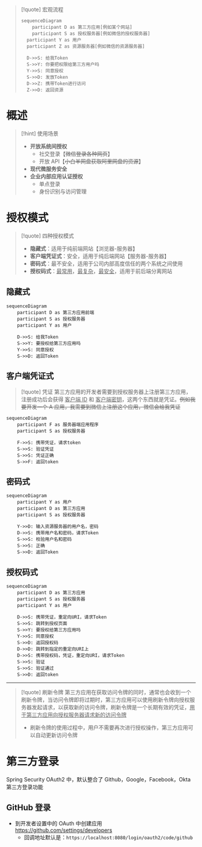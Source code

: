 
>[!quote] 宏观流程
>
> ```mermaid
> sequenceDiagram
>     participant D as 第三方应用[例如某个网站]
>     participant S as 授权服务器[例如微信的授权服务器]
> 	participant Y as 用户
> 	participant Z as 资源服务器[例如微信的资源服务器]
> 
> 	D->>S: 给我Token
> 	S->>Y: 你要把权限给第三方用户吗
> 	Y->>S: 同意授权
> 	S->>D: 发放Token
> 	D->>Z: 携带Token进行访问
> 	Z->>D: 返回资源
> ```

# 概述
>[!hint] 使用场景
> - **开放系统间授权**
> 	- 社交登录【~~微信登录各种网页~~】
> 	- 开放 API【~~小白羊网盘获取阿里网盘的资源~~】
> - **现代微服务安全**
> - **企业内部应用认证授权**
> 	- 单点登录
> 	- 身份识别与访问管理

# 授权模式
>[!quote] 四种授权模式
>- **隐藏式**：适用于纯前端网站【浏览器-服务器】
>- **客户端凭证式**：安全，适用于纯后端网站【服务器-服务器】
>- **密码式**：最不安全，适用于公司内部高度信任的两个系统之间使用
>- **授权码式**：<u>最常用</u>，<u>最复杂</u>，<u>最安全</u>，适用于前后端分离网站

## 隐藏式
```mermaid
sequenceDiagram
	participant D as 第三方应用前端
	participant S as 授权服务器
	participant Y as 用户

	D->>S: 给我Token
	S->>Y: 要授权给第三方应用吗
	Y->>S: 同意授权
	S->>D: 返回Token
```

## 客户端凭证式
>[!quote] 凭证
>第三方应用的开发者需要到授权服务器上注册第三方应用，注册成功后会获得 <u>客户端 ID</u> 和 <u>客户端密钥</u>，这两个东西就是凭证。~~例如我要开发一个 A 应用，我需要到微信上注册这个应用，微信会给我凭证~~

```mermaid
sequenceDiagram
	participant F as 服务器端应用程序
	participant S as 授权服务器

	F->>S: 携带凭证，请求token
	S->>S: 验证凭证
	S->>S: 凭证正确
	S->>F: 返回token
```

## 密码式
```mermaid
sequenceDiagram
	participant Y as 用户
	participant D as 第三方应用
	participant S as 授权服务器

	Y->>D: 输入资源服务器的用户名，密码
	D->>S: 携带用户名和密码，请求Token
	S->>S: 校验用户名和密码
	S->>S: 正确
	S->>D: 返回Token
```

## 授权码式
```mermaid
sequenceDiagram
	participant D as 第三方应用
	participant S as 授权服务器
	participant Y as 用户

	D->>S: 携带凭证，重定向URI，请求Token
	S->>S: 跳转到授权页面
	S->>Y: 要授权给第三方应用吗
	Y->>S: 同意授权
	S->>D: 返回授权码
	D->>D: 跳转到指定的重定向URI上
	D->>S: 携带授权码，凭证，重定向URI，请求Token
	S->>S: 验证
	S->>S: 验证通过
	S->>D: 返回token
```

---

>[!quote] 刷新令牌
>第三方应用在获取访问令牌的同时，通常也会收到一个刷新令牌，当访问令牌即将过期时，第三方应用可以使用刷新令牌向授权服务器发起请求，以获取新的访问令牌，刷新令牌是一个长期有效的凭证，<u>用于第三方应用向授权服务器请求新的访问令牌</u>
>- 刷新令牌的使用过程中，用户不需要再次进行授权操作，第三方应用可以自动更新访问令牌

# 第三方登录
Spring Security OAuth2 中，默认整合了 Github，Google，Facebook，Okta 第三方登录功能

## GitHub 登录
- 到开发者设置中的 OAuth 中创建应用 https://github.com/settings/developers
	- 回调地址默认是：`https://localhost:8080/login/oauth2/code/github`








